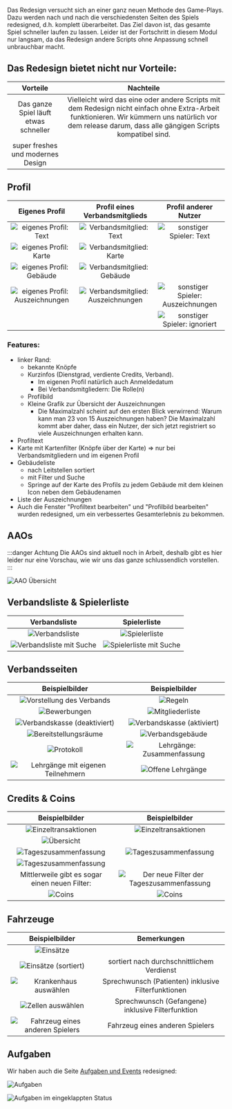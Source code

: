 Das Redesign versucht sich an einer ganz neuen Methode des Game-Plays. Dazu werden nach und nach die verschiedensten
Seiten des Spiels redesigned, d.h. komplett überarbeitet. Das Ziel davon ist, das gesamte Spiel schneller laufen zu
lassen. Leider ist der Fortschritt in diesem Modul nur langsam, da das Redesign andere Scripts ohne Anpassung schnell
unbrauchbar macht.

## Das Redesign bietet nicht nur Vorteile:

|               Vorteile                |                                                                                                 Nachteile                                                                                                 |
|:-------------------------------------:|:---------------------------------------------------------------------------------------------------------------------------------------------------------------------------------------------------------:|
| Das ganze Spiel läuft etwas schneller | Vielleicht wird das eine oder andere Scripts mit dem Redesign nicht einfach ohne Extra-Arbeit funktionieren. Wir kümmern uns natürlich vor dem release darum, dass alle gängigen Scripts kompatibel sind. |
|   super freshes und modernes Design   |                                                                                                                                                                                                           |

## Profil

|                        Eigenes Profil                         |                       Profil eines Verbandsmitglieds                        |                       Profil anderer Nutzer                        |
|:-------------------------------------------------------------:|:---------------------------------------------------------------------------:|:------------------------------------------------------------------:|
|       ![eigenes Profil: Text](./profiles/self/text.png)       |       ![Verbandsmitglied: Text](./profiles/alliance_members/text.png)       |       ![sonstiger Spieler: Text](./profiles/others/text.png)       |
|       ![eigenes Profil: Karte](./profiles/self/map.png)       |       ![Verbandsmitglied: Karte](./profiles/alliance_members/map.png)       |                                                                    |
|   ![eigenes Profil: Gebäude](./profiles/self/buildings.png)   |   ![Verbandsmitglied: Gebäude](./profiles/alliance_members/buildings.png)   |                                                                    |
| ![eigenes Profil: Auszeichnungen](./profiles/self/awards.png) | ![Verbandsmitglied: Auszeichnungen](./profiles/alliance_members/awards.png) | ![sonstiger Spieler: Auszeichnungen](./profiles/others/awards.png) |
|                                                               |                                                                             |   ![sonstiger Spieler: ignoriert](./profiles/others/ignore.png)    |

### Features:

* linker Rand:
    * bekannte Knöpfe
    * Kurzinfos (Dienstgrad, verdiente Credits, Verband).
        * Im eigenen Profil natürlich auch Anmeldedatum
        * Bei Verbandsmitgliedern: Die Rolle(n)
    * Profilbild
    * Kleine Grafik zur Übersicht der Auszeichnungen
        * Die Maximalzahl scheint auf den ersten Blick verwirrend: Warum kann man 23 von 15 Auszeichnungen haben? Die
          Maximalzahl kommt aber daher, dass ein Nutzer, der sich jetzt registriert so viele Auszeichnungen erhalten
          kann.
* Profiltext
* Karte mit Kartenfilter (Knöpfe über der Karte) ⇒ nur bei Verbandsmitgliedern und im eigenen Profil
* Gebäudeliste
    * nach Leitstellen sortiert
    * mit Filter und Suche
    * Springe auf der Karte des Profils zu jedem Gebäude mit dem kleinen Icon neben dem Gebäudenamen
* Liste der Auszeichnungen
* Auch die Fenster "Profiltext bearbeiten" und "Profilbild bearbeiten" wurden redesigned, um ein verbessertes
  Gesamterlebnis zu bekommen.

## AAOs

:::danger Achtung
Die AAOs sind aktuell noch in Arbeit, deshalb gibt es hier leider nur eine Vorschau, wie wir uns das
ganze schlussendlich vorstellen.
:::

![AAO Übersicht](./aao/overview.png)

## Verbandsliste & Spielerliste

|                     Verbandsliste                      |                  Spielerliste                   |
|:------------------------------------------------------:|:-----------------------------------------------:|
|       ![Verbandsliste](./alliance_list/list.png)       |       ![Spielerliste](./toplist/list.png)       | 
| ![Verbandsliste mit Suche](./alliance_list/search.png) | ![Spielerliste mit Suche](./toplist/search.png) | 

## Verbandsseiten

|                            Beispielbilder                            |                           Beispielbilder                           |
|:--------------------------------------------------------------------:|:------------------------------------------------------------------:|
|          ![Vorstellung des Verbands](./alliances/intro.png)          |                  ![Regeln](./alliances/rules.png)                  | 
|             ![Bewerbungen](./alliances/applications.png)             |            ![Mitgliederliste](./alliances/members.png)             | 
|    ![Verbandskasse (deaktiviert)](./alliances/funds_disabled.png)    |    ![Verbandskasse (aktiviert)](./alliances/funds_enabled.png)     | 
|        ![Bereitstellungsräume](./alliances/staging_areas.png)        |           ![Verbandsgebäude](./alliances/buildings.png)            |
|                ![Protokoll](./alliances/protocol.png)                | ![Lehrgänge: Zusammenfassung](./alliances/schoolings/overview.png) | 
| ![Lehrgänge mit eigenen Teilnehmern](./alliances/schoolings/own.png) |      ![Offene Lehrgänge](./alliances/schoolings/alliance.png)      | 

## Credits & Coins

|                            Beispielbilder                             |                               Beispielbilder                                |
|:---------------------------------------------------------------------:|:---------------------------------------------------------------------------:|
|          ![Einzeltransaktionen](./credits/credits_list.png)           |      ![Einzeltransaktionen](./credits/credits_list_multiple_pages.png)      | 
|              ![Übersicht](./credits/credits_summary.png)              |                                                                             | 
|         ![Tageszusammenfassung](./credits/credits_daily.png)          |         ![Tageszusammenfassung](./credits/credits_daily_filter.png)         | 
| ![Tageszusammenfassung](./credits/credits_daily_filter_yesterday.png) |                                                                             | 
|            Mittlerweile gibt es sogar einen neuen Filter:             | ![Der neue Filter der Tageszusammenfassung](./credits/daily_new_filter.png) |
|                     ![Coins](./credits/coins.png)                     |                ![Coins](./credits/coins_multiple_pages.png)                 |

## Fahrzeuge

|                         Beispielbilder                          |                     Bemerkungen                     |
|:---------------------------------------------------------------:|:---------------------------------------------------:|
|              ![Einsätze](./vehicles/missions.png)               |                                                     |
|     ![Einsätze (sortiert)](./vehicles/missions_sorted.png)      |     sortiert nach durchschnittlichem Verdienst      |
|    ![Krankenhaus auswählen](./vehicles/choose_hospital.png)     | Sprechwunsch (Patienten) inklusive Filterfunktionen |
|        ![Zellen auswählen](./vehicles/choose_prison.png)        |  Sprechwunsch (Gefangene) inklusive Filterfunktion  |
| ![Fahrzeug eines anderen Spielers](./vehicles/other_player.png) |           Fahrzeug eines anderen Spielers           |

## Aufgaben

Wir haben auch die Seite [Aufgaben und Events](https://leitstellenspiel.de/tasks/index) redesigned:

![Aufgaben](./tasks/full_size.png)

![Aufgaben im eingeklappten Status](./tasks/collapsed.png)
